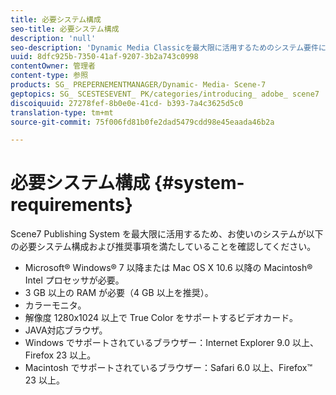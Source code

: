 ```yaml
---
title: 必要システム構成
seo-title: 必要システム構成
description: 'null'
seo-description: 'Dynamic Media Classicを最大限に活用するためのシステム要件について説明します。 '
uuid: 8dfc925b-7350-41af-9207-3b2a743c0998
contentOwner: 管理者
content-type: 参照
products: SG_ PREPERNEMENTMANAGER/Dynamic- Media- Scene-7
geptopics: SG_ SCESTESEVENT_ PK/categories/introducing_ adobe_ scene7
discoiquuid: 27278fef-8b0e0e-41cd- b393-7a4c3625d5c0
translation-type: tm+mt
source-git-commit: 75f006fd81b0fe2dad5479cdd98e45eaada46b2a

---
```



# 必要システム構成 {#system-requirements}

Scene7 Publishing System を最大限に活用するため、お使いのシステムが以下の必要システム構成および推奨事項を満たしていることを確認してください。

* Microsoft® Windows® 7 以降または Mac OS X 10.6 以降の Macintosh® Intel プロセッサが必要。
* 3 GB 以上の RAM が必要（4 GB 以上を推奨）。
* カラーモニタ。
* 解像度 1280x1024 以上で True Color をサポートするビデオカード。
* JAVA対応ブラウザ。
* Windows でサポートされているブラウザー：Internet Explorer 9.0 以上、Firefox 23 以上。
* Macintosh でサポートされているブラウザー：Safari 6.0 以上、Firefox™ 23 以上。

